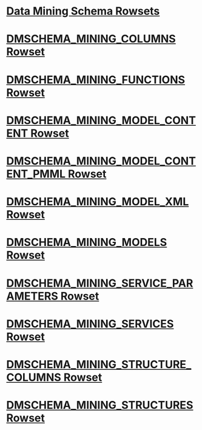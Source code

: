 # [Data Mining Schema Rowsets](data-mining-schema-rowsets.md)
# [DMSCHEMA_MINING_COLUMNS Rowset](dmschema-mining-columns-rowset.md)
# [DMSCHEMA_MINING_FUNCTIONS Rowset](dmschema-mining-functions-rowset.md)
# [DMSCHEMA_MINING_MODEL_CONTENT Rowset](dmschema-mining-model-content-rowset.md)
# [DMSCHEMA_MINING_MODEL_CONTENT_PMML Rowset](dmschema-mining-model-content-pmml-rowset.md)
# [DMSCHEMA_MINING_MODEL_XML Rowset](dmschema-mining-model-xml-rowset.md)
# [DMSCHEMA_MINING_MODELS Rowset](dmschema-mining-models-rowset.md)
# [DMSCHEMA_MINING_SERVICE_PARAMETERS Rowset](dmschema-mining-service-parameters-rowset.md)
# [DMSCHEMA_MINING_SERVICES Rowset](dmschema-mining-services-rowset.md)
# [DMSCHEMA_MINING_STRUCTURE_COLUMNS Rowset](dmschema-mining-structure-columns-rowset.md)
# [DMSCHEMA_MINING_STRUCTURES Rowset](dmschema-mining-structures-rowset.md)
